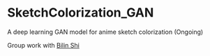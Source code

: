 # SketchColorization_GAN


A deep learning GAN model for anime sketch colorization (Ongoing) 

Group work with [Bilin Shi](https://github.com/Diooooo)
